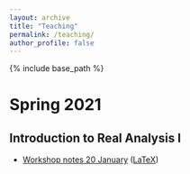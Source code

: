 ```yaml
---
layout: archive
title: "Teaching"
permalink: /teaching/
author_profile: false
---
```


{% include base_path %}

# Spring 2021

## Introduction to Real Analysis I

- [Workshop notes 20 January](/files/SP2021/311/jan-20.pdf) ([LaTeX](/files/SP2021/311/jan-20.tex))
